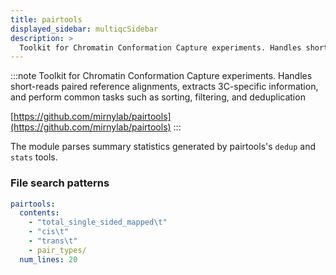 ```yaml
---
title: pairtools
displayed_sidebar: multiqcSidebar
description: >
  Toolkit for Chromatin Conformation Capture experiments. Handles short-reads paired reference alignments, extracts 3C-specific information, and perform common tasks such as sorting, filtering, and deduplication
---
```


<!--
~~~~~ DO NOT EDIT ~~~~~
This file is autogenerated from the MultiQC module python docstring.
Do not edit the markdown, it will be overwritten.

File path for the source of this content: multiqc/modules/pairtools/pairtools.py
~~~~~~~~~~~~~~~~~~~~~~~
-->

:::note
Toolkit for Chromatin Conformation Capture experiments. Handles short-reads paired reference alignments, extracts 3C-specific information, and perform common tasks such as sorting, filtering, and deduplication

[https://github.com/mirnylab/pairtools](https://github.com/mirnylab/pairtools)
:::

The module parses summary statistics generated by pairtools's `dedup` and `stats` tools.

### File search patterns

```yaml
pairtools:
  contents:
    - "total_single_sided_mapped\t"
    - "cis\t"
    - "trans\t"
    - pair_types/
  num_lines: 20
```
